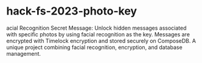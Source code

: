 # hack-fs-2023-photo-key
acial Recognition Secret Message: Unlock hidden messages associated with specific photos by using facial recognition as the key. Messages are encrypted with Timelock encryption and stored securely on ComposeDB. A unique project combining facial recognition, encryption, and database management.
